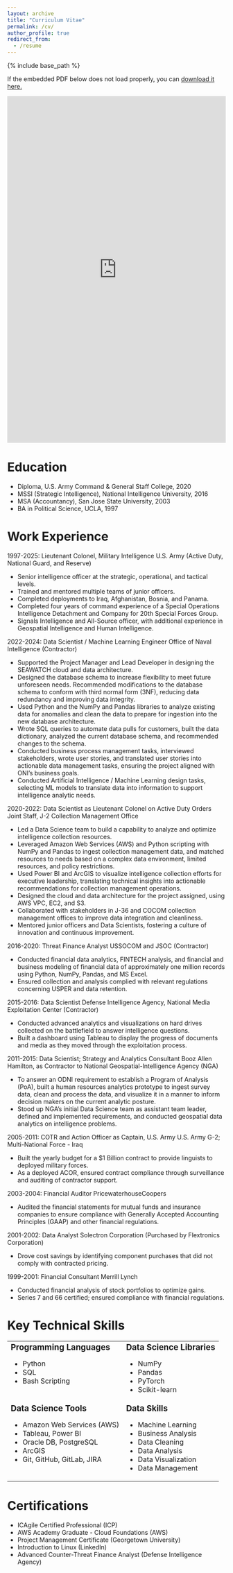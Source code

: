 ```yaml
---
layout: archive
title: "Curriculum Vitae"
permalink: /cv/
author_profile: true
redirect_from:
  - /resume
---
```


{% include base_path %}

If the embedded PDF below does not load properly, you can <u><a href="https://sethlabadie.github.io/files/Resume_Labadie_20250521_Data_Scientist.pdf">download it here.</a></u>
<br/>

<embed src="https://sethlabadie.github.io/files/Resume_Labadie_20250521_Data_Scientist.pdf" type="application/pdf" width="100%" height="800px" />


Education
======

* Diploma, U.S. Army Command & General Staff College, 2020
* MSSI (Strategic Intelligence), National Intelligence University, 2016
* MSA (Accountancy), San Jose State University, 2003
* BA in Political Science, UCLA, 1997

Work Experience
======

1997-2025: Lieutenant Colonel, Military Intelligence
U.S. Army (Active Duty, National Guard, and Reserve)
  * Senior intelligence officer at the strategic, operational, and tactical levels.
  * Trained and mentored multiple teams of junior officers.
  * Completed deployments to Iraq, Afghanistan, Bosnia, and Panama.
  * Completed four years of command experience of a Special Operations Intelligence Detachment and Company for 20th Special Forces Group.
  * Signals Intelligence and All-Source officer, with additional experience in Geospatial Intelligence and Human Intelligence.

2022-2024: Data Scientist / Machine Learning Engineer
Office of Naval Intelligence (Contractor)
  * Supported the Project Manager and Lead Developer in designing the SEAWATCH cloud and data architecture.
  * Designed the database schema to increase flexibility to meet future unforeseen needs. Recommended modifications to the database schema to conform with third normal form (3NF), reducing data redundancy and improving data integrity.
  * Used Python and the NumPy and Pandas libraries to analyze existing data for anomalies and clean the data to prepare for ingestion into the new database architecture.
  * Wrote SQL queries to automate data pulls for customers, built the data dictionary, analyzed the current database schema, and recommended changes to the schema.
  * Conducted business process management tasks, interviewed
stakeholders, wrote user stories, and translated user stories into actionable data management tasks, ensuring the project aligned with ONI’s business goals.
  * Conducted Artificial Intelligence / Machine Learning design tasks, selecting ML models to translate data into information to support intelligence analytic needs.

2020-2022: Data Scientist as Lieutenant Colonel on Active Duty Orders
Joint Staff, J-2 Collection Management Office
  * Led a Data Science team to build a capability to analyze and optimize intelligence collection resources.
  * Leveraged Amazon Web Services (AWS) and Python scripting with NumPy and Pandas to ingest collection management data, and matched resources to needs based on a complex data environment, limited resources, and policy restrictions.
  * Used Power BI and ArcGIS to visualize intelligence collection efforts for executive leadership, translating technical insights into actionable recommendations for collection management operations.
  * Designed the cloud and data architecture for the project assigned, using AWS VPC, EC2, and S3.
  * Collaborated with stakeholders in J-36 and COCOM collection management offices to improve data integration and cleanliness.
  * Mentored junior officers and Data Scientists, fostering a culture of innovation and continuous improvement.

2016-2020: Threat Finance Analyst
USSOCOM and JSOC (Contractor)

  * Conducted financial data analytics, FINTECH analysis, and financial and business modeling of financial data of approximately one million records using Python, NumPy, Pandas, and MS Excel.
  * Ensured collection and analysis complied with relevant regulations concerning USPER and data retention.

2015-2016: Data Scientist
Defense Intelligence Agency, National Media Exploitation Center (Contractor)
  * Conducted advanced analytics and visualizations on hard drives collected on the battlefield to answer intelligence questions.
  * Built a dashboard using Tableau to display the progress of documents and media as they moved through the exploitation process.

2011-2015: Data Scientist; Strategy and Analytics Consultant
Booz Allen Hamilton, as Contractor to National Geospatial-Intelligence Agency (NGA)
  * To answer an ODNI requirement to establish a Program of Analysis (PoA), built a human resources analytics prototype to ingest survey data, clean and process the data, and visualize it in a manner to inform decision makers on the current analytic posture.
  * Stood up NGA’s initial Data Science team as assistant team leader, defined and implemented requirements, and conducted geospatial data analytics on intelligence problems.

2005-2011: COTR and Action Officer as Captain, U.S. Army
U.S. Army G-2; Multi-National Force - Iraq
  * Built the yearly budget for a $1 Billion contract to provide linguists to deployed military forces.
  * As a deployed ACOR, ensured contract compliance through surveillance and auditing of contractor support.

2003-2004: Financial Auditor
PricewaterhouseCoopers
  * Audited the financial statements for mutual funds and insurance companies to ensure compliance with Generally Accepted Accounting Principles (GAAP) and other financial regulations.

2001-2002: Data Analyst
Solectron Corporation (Purchased by Flextronics Corporation)
  * Drove cost savings by identifying component purchases that did not comply with contracted pricing.

1999-2001: Financial Consultant
Merrill Lynch

  * Conducted financial analysis of stock portfolios to optimize gains.
  * Series 7 and 66 certified; ensured compliance with financial regulations.


Key Technical Skills
======

<table>
    <tr>
        <td valign="top">
            <h3 style="margin-top:0;margin-bottom:0.5em;">Programming Languages</h3>
            <ul>
                <li>Python</li>
                <li>SQL</li>
                <li>Bash Scripting</li>
            </ul>
        </td>
        <td valign="top">
            <h3 style="margin-top:0;margin-bottom:0.5em;">Data Science Libraries</h3>
            <ul>
                <li>NumPy</li>
                <li>Pandas</li>
                <li>PyTorch</li>
                <li>Scikit-learn</li>
            </ul>
        </td>
    </tr>
    <tr>
        <td valign="top">
            <h3 style="margin-top:0;margin-bottom:0.5em;">Data Science Tools</h3>
            <ul>
                <li>Amazon Web Services (AWS)</li>
                <li>Tableau, Power BI</li>
                <li>Oracle DB, PostgreSQL</li>
                <li>ArcGIS</li>
                <li>Git, GitHub, GitLab, JIRA</li>
            </ul>
        </td>
        <td valign="top">
            <h3 style="margin-top:0;margin-bottom:0.5em;">Data Skills</h3>
            <ul>
                <li>Machine Learning</li>
                <li>Business Analysis</li>
                <li>Data Cleaning</li>
                <li>Data Analysis</li>
                <li>Data Visualization</li>
                <li>Data Management</li>
            </ul>
        </td>
    </tr>
</table>


Certifications
======

* ICAgile Certified Professional (ICP)
* AWS Academy Graduate - Cloud Foundations (AWS)
* Project Management Certificate (Georgetown University)
* Introduction to Linux (LinkedIn)
* Advanced Counter-Threat Finance Analyst (Defense Intelligence Agency)
